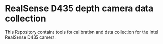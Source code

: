 # RealSense D435 depth camera data collection
This Repository contains tools for calibration and data collection for the Intel RealSense D435 camera.